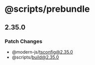 # @scripts/prebundle

## 2.35.0

### Patch Changes

- @modern-js/tsconfig@2.35.0
- @scripts/build@2.35.0
